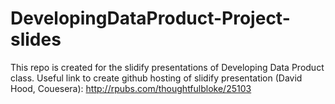 # DevelopingDataProduct-Project-slides

This repo is created for the slidify presentations of Developing Data Product class.
Useful link to create github hosting of slidify presentation (David Hood, Couesera):
http://rpubs.com/thoughtfulbloke/25103

